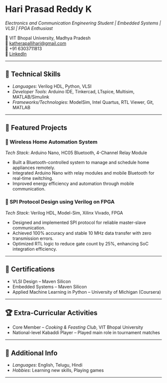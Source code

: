 # Hari Prasad Reddy K

*Electronics and Communication Engineering Student | Embedded Systems | VLSI | FPGA Enthusiast*

📍 VIT Bhopal University, Madhya Pradesh  
📧 katherapallihari@gmail.com  
📱 +91 6303711813  
🔗 [LinkedIn](https://www.linkedin.com/in/hari02/)

---

## 🔧 Technical Skills

- *Languages*: Verilog HDL, Python, VLSI
- *Developer Tools*: Arduino IDE, Tinkercad, LTspice, Multisim, MATLAB/Simulink
- *Frameworks/Technologies*: ModelSim, Intel Quartus, RTL Viewer, Git, MATLAB

---

## 📁 Featured Projects

### 🔌 Wireless Home Automation System  
*Tech Stack*: Arduino Nano, HC05 Bluetooth, 4-Channel Relay Module  
- Built a Bluetooth-controlled system to manage and schedule home appliances remotely.
- Integrated Arduino Nano with relay modules and mobile Bluetooth for real-time switching.
- Improved energy efficiency and automation through mobile communication.

### 📡 SPI Protocol Design using Verilog on FPGA  
*Tech Stack*: Verilog HDL, Model-Sim, Xilinx Vivado, FPGA  
- Designed and implemented SPI protocol for reliable master-slave communication.
- Achieved 100% accuracy and stable 10 MHz data transfer with zero transmission errors.
- Optimized RTL logic to reduce gate count by 25%, enhancing SoC integration efficiency.

---

## 📜 Certifications

- VLSI Design – Maven Silicon  
- Embedded Systems – Maven Silicon  
- Applied Machine Learning in Python – University of Michigan (Coursera)

---

## 🏆 Extra-Curricular Activities

- Core Member – *Cooking & Feasting Club*, VIT Bhopal University  
- National-level Kabaddi Player – Played main role in tournament matches

---

## 📌 Additional Info

- *Languages*: English, Telugu, Hindi  
- *Hobbies*: Learning new skills, Playing games

---
